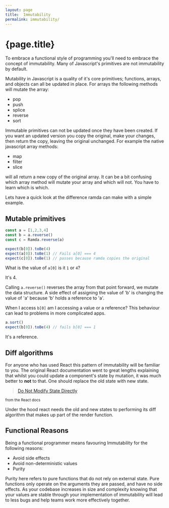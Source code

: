 ```yaml
---
layout: page
title:  Immutability
permalink: immutability/
---
```


# {page.title}

To embrace a functional style of programming you'll need to embrace the concept of immutability. Many of Javascript's primitives are not immutability by default.

Mutability in Javascript is a quality of it's core primitives; functions, arrays, and objects can all be updated in place. For arrays the following methods will mutate the array:

* pop
* push
* splice
* reverse
* sort

Immutable primitives can not be updated once they have been created. If you want an updated version you copy the original, make your changes, then return the copy, leaving the original unchanged. For example the native javascript array methods:

* map
* filter
* slice

will all return a new copy of the original array. It can be a bit confusing which array method will mutate your array and which will not. You have to learn which is which.

Lets have a quick look at the difference ramda can make with a simple example.

## Mutable primitives

```js
const a = [1,2,3,4]
const b = a.reverse()
const c = Ramda.reverse(a)

expect(b[0]).toBe(4)
expect(a[0]).toBe(1) // Fails a[0] === 4
expect(c[0]).toBe(1) // passes because ramda copies the original
```

What is the value of `a[0]` is it `1` or `4`?

It's 4.

Calling `a.reverse()` reverses the array from that point forward, we mutate the data structure. A side effect of assigning the value of 'b' is changing the value of 'a' because 'b' holds a reference to 'a'.

When I access `b[0]` am I accessing a value or a reference? This behaviour can lead to problems in more complicated apps.

```js
a.sort()
expect(b[0]).toBe(4) // fails b[0] === 1
```

It's a reference.

## Diff algorithms

For anyone who has used React this pattern of immutability will be familiar to you. The original React documentation went to great lengths explaining that whilst you could update a component's state by mutation, it was much better to **not** to that. One should replace the old state with new state.

> [Do Not Modify State Directly](https://reactjs.org/docs/state-and-lifecycle.html#using-state-correctly)

<sub>from the React docs<sub>

Under the hood react needs the old and new states to performing its diff algorithm that makes up part of the render function.

## Functional Reasons

Being a functional programmer means favouring Immutability for the following reasons:

* Avoid side effects
* Avoid non-deterministic values
* Purity

Purity here refers to pure functions that do not rely on external state. Pure functions only operate on the arguments they are passed, and have no side effects. As your codebase increases in size and complexity knowing that your values are stable through your implementation of immutability will lead to less bugs and help teams work more effectively together.
